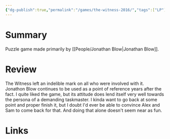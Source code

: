 ```yaml
---
{"dg-publish":true,"permalink":"/games/the-witness-2016/","tags":["LP"],"created":"2023-12-08","updated":"2024-03-01"}
---
```



# Summary

Puzzle game made primarily by [[People/Jonathan Blow\|Jonathan Blow]].

# Review

The Witness left an indelible mark on all who were involved with it. Jonathon Blow continues to be used as a point of reference years after the fact. I quite liked the game, but its attitude does lend itself very well towards the persona of a demanding taskmaster. I kinda want to go back at some point and proper finish it, but I doubt I'd ever be able to convince Alex and Sam to come back for that. And doing that alone doesn't seem near as fun.

# Links

